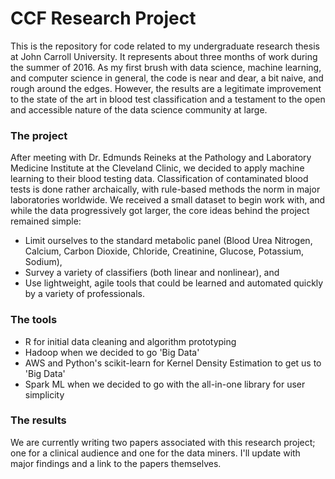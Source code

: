 # CCF Research Project
This is the repository for code related to my undergraduate research thesis at John Carroll University.  It represents about three months of work during the summer of 2016.  As my first brush with data science, machine learning, and computer science in general, the code is near and dear, a bit naive, and rough around the edges.  However, the results are a legitimate improvement to the state of the art in blood test classification and a testament to the open and accessible nature of the data science community at large.

### The project
After meeting with Dr. Edmunds Reineks at the Pathology and Laboratory Medicine Institute at the Cleveland Clinic, we decided to apply machine learning to their blood testing data.  Classification of contaminated blood tests is done rather archaically, with rule-based methods the norm in major laboratories worldwide.  We received a small dataset to begin work with, and while the data progressively got larger, the core ideas behind the project remained simple: 
* Limit ourselves to the standard metabolic panel (Blood Urea Nitrogen, Calcium, Carbon Dioxide, Chloride, Creatinine, Glucose, Potassium, Sodium),
* Survey a variety of classifiers (both linear and nonlinear), and
* Use lightweight, agile tools that could be learned and automated quickly by a variety of professionals.

### The tools
* R for initial data cleaning and algorithm prototyping
* Hadoop when we decided to go 'Big Data'
* AWS and Python's scikit-learn for Kernel Density Estimation to get us to 'Big Data'
* Spark ML when we decided to go with the all-in-one library for user simplicity

### The results
We are currently writing two papers associated with this research project; one for a clinical audience and one for the data miners.  I'll update with major findings and a link to the papers themselves.
